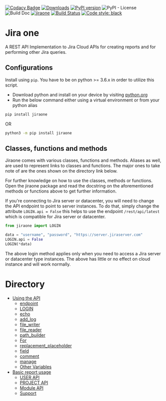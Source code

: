 [![Codacy Badge](https://app.codacy.com/project/badge/Grade/86f1594e0ac3406aa9609c4cd7c70642)](https://www.codacy.com/gh/princenyeche/jiraone/dashboard?utm_source=github.com&amp;utm_medium=referral&amp;utm_content=princenyeche/jiraone&amp;utm_campaign=Badge_Grade)
[![Downloads](https://pepy.tech/badge/jiraone)](https://pepy.tech/project/jiraone)
[![PyPI version](https://badge.fury.io/py/jiraone.svg)](https://badge.fury.io/py/jiraone)
![PyPI - License](https://img.shields.io/pypi/l/jiraone)
![Build Doc](https://readthedocs.org/projects/jiraone/badge/?version=latest)
[![jiraone](https://snyk.io/advisor/python/jiraone/badge.svg)](https://snyk.io/advisor/python/jiraone)
[![Build Status](https://app.travis-ci.com/princenyeche/jiraone.svg?branch=main)](https://app.travis-ci.com/princenyeche/jiraone)
[![Code style: black](https://img.shields.io/badge/code%20style-black-000000.svg)](https://github.com/psf/black)


# Jira one
A REST API Implementation to Jira Cloud APIs for creating reports and for performing other Jira queries.

## Configurations
Install using `pip`. You have to be on python >= 3.6.x in order to utilize this script.
* Download python and install on your device by visiting [python.org](https://python.org/downloads)
* Run the below command either using a virtual environment or from your python alias
```bash
pip install jiraone
```
OR
```bash
python3 -m pip install jiraone
```

## Classes, functions and methods
Jiraone comes with various classes, functions and methods. Aliases as well, are used to represent
links to classes and functions. The major ones to take note of are the ones shown on the directory link below.

For further knowledge on how to use the classes, methods or functions. Open the jiraone package and read the docstring on the
aforementioned methods or functions above to get further information.

If you're connecting to Jira server or datacenter, you will need to change the API endpoint to point to server instances. To do that, simply change
the attribute `LOGIN.api = False` this helps to use the endpoint `/rest/api/latest` which is compatible for Jira server or datacenter.

```python
from jiraone import LOGIN

data = "username", "password", "https://server.jiraserver.com"
LOGIN.api = False
LOGIN(*data)
```

The above login method applies only when you need to access a Jira server or datacenter type instances. The above has little or no effect on cloud instance and will work normally.

# Directory
* [Using the API](https://jiraone.readthedocs.io/en/latest/api.html)
  * [endpoint](https://jiraone.readthedocs.io/en/latest/api.html#endpoint)
  * [LOGIN](https://jiraone.readthedocs.io/en/latest/api.html#login)
  * [echo](https://jiraone.readthedocs.io/en/latest/api.html#id4)
  * [add_log](https://jiraone.readthedocs.io/en/latest/api.html#id5)
  * [file_writer](https://jiraone.readthedocs.io/en/latest/api.html#id6)
  * [file_reader](https://jiraone.readthedocs.io/en/latest/api.html#id7)
  * [path_builder](https://jiraone.readthedocs.io/en/latest/api.html#id8)
  * [For](https://jiraone.readthedocs.io/en/latest/api.html#id9)
  * [replacement_placeholder](https://jiraone.readthedocs.io/en/latest/api.html#id10)
  * [field](https://jiraone.readthedocs.io/en/latest/api.html#id11)
  * [comment](https://jiraone.readthedocs.io/en/latest/api.html#id12)
  * [manage](https://jiraone.readthedocs.io/en/latest/api.html#id13)
  * [Other Variables](https://jiraone.readthedocs.io/en/latest/api.html#id14)
* [Basic report usage](https://jiraone.readthedocs.io/en/latest/report.html)
  * [USER API](https://jiraone.readthedocs.io/en/latest/report.html#user-api)
  * [PROJECT API](https://jiraone.readthedocs.io/en/latest/report.html#project-api)
  * [Module API](https://jiraone.readthedocs.io/en/latest/report.html#module-api)
  * [Support](https://jiraone.readthedocs.io/en/latest/report.html#support)

